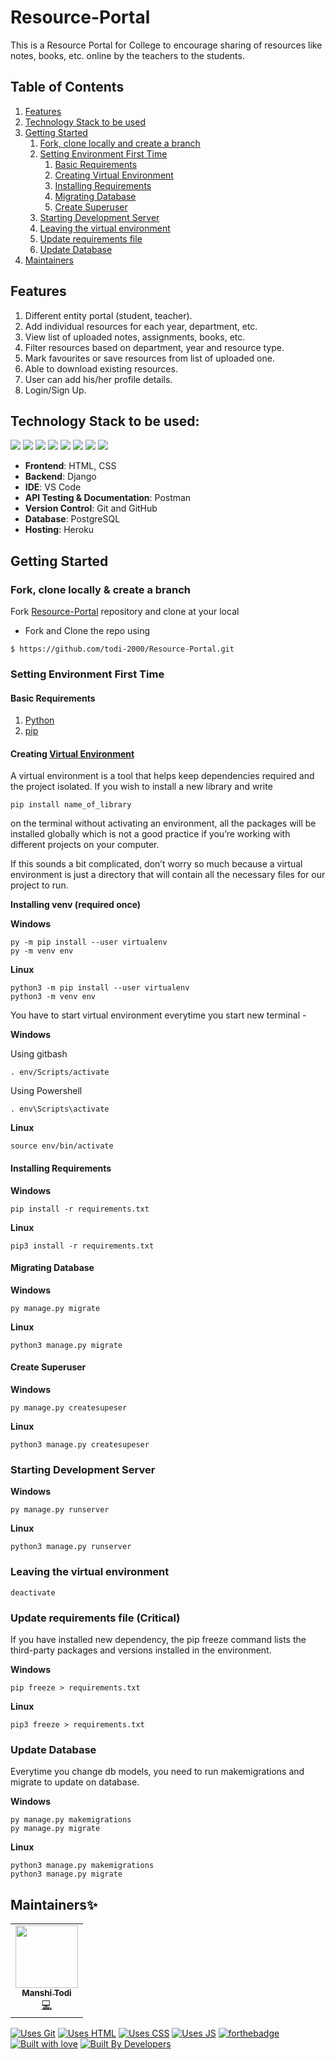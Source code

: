 # Resource-Portal

This is a Resource Portal for College to encourage sharing of resources like notes, books, etc. online by the teachers to the students.

## Table of Contents

1. [Features](#features)
2. [Technology Stack to be used](#technology-stack-to-be-used)
3. [Getting Started](#getting-started)
	1. [Fork, clone locally and create a branch](#fork-clone-locally--create-a-branch)
	1. [Setting Environment First Time](#setting-environment-first-time)
		1. [Basic Requirements](#basic-requirements)
		1. [Creating Virtual Environment](#creating-virtual-environment)
		1. [Installing Requirements](#installing-requirements)
		1. [Migrating Database](#migrating-database)
		1. [Create Superuser](#create-superuser)
	1. [Starting Development Server](#starting-development-server)
	1. [Leaving the virtual environment](#leaving-the-virtual-environment)
	1. [Update requirements file](#update-requirements-file-critical)
	1. [Update Database](#update-database)  
4. [Maintainers](#maintainers)

## Features

1. Different entity portal (student, teacher).
2. Add individual resources for each year, department, etc.
3. View list of uploaded notes, assignments, books, etc.
4. Filter resources based on department, year and resource type.
5. Mark favourites or save resources from list of uploaded one.
6. Able to download existing resources.
7. User can add his/her profile details.
8. Login/Sign Up.
 
## Technology Stack to be used:

<img src="https://img.shields.io/badge/html5%20-%23E34F26.svg?&style=for-the-badge&logo=html5&logoColor=white"/> <img src="https://img.shields.io/badge/python%20-%2314354C.svg?&style=for-the-badge&logo=python&logoColor=white"/> 
<img src="https://img.shields.io/badge/css3%20-%231572B6.svg?&style=for-the-badge&logo=css3&logoColor=white"/>
<img src="https://img.shields.io/badge/django%20-%23092E20.svg?&style=for-the-badge&logo=django&logoColor=white"/> 
<img src="https://img.shields.io/badge/markdown-%23000000.svg?&style=for-the-badge&logo=markdown&logoColor=white"/>
<img src="https://img.shields.io/badge/github%20-%23121011.svg?&style=for-the-badge&logo=github&logoColor=white"/> 
<img src="https://img.shields.io/badge/postgres-0B96B2?style=for-the-badge&logo=postgresql&logoColor=white"/> 
<img src="https://img.shields.io/badge/Heroku-430098?style=for-the-badge&logo=heroku&logoColor=white"/>


- **Frontend**: HTML, CSS
- **Backend**: Django
- **IDE**: VS Code
- **API Testing & Documentation**: Postman
- **Version Control**: Git and GitHub
- **Database**: PostgreSQL
- **Hosting**: Heroku

## Getting Started

### Fork, clone locally & create a branch

Fork [Resource-Portal](https://github.com/todi-2000/Resource-Portal) repository and clone at your local 

- Fork and Clone the repo using
```
$ https://github.com/todi-2000/Resource-Portal.git
```

### Setting Environment First Time

#### Basic Requirements 
1. [Python](https://www.python.org/downloads/)
1. [pip](https://pip.pypa.io/en/stable/installation/)

#### Creating [Virtual Environment](https://docs.python.org/3/library/venv.html) 

A virtual environment is a tool that helps keep dependencies required and the project isolated. If you wish to install a new library and write
```
pip install name_of_library
``` 
on the terminal without activating an environment, all the packages will be installed globally which is not a good practice if you’re working with different projects on your computer.

If this sounds a bit complicated, don’t worry so much because a virtual environment is just a directory that will contain all the necessary files for our project to run.

**Installing venv (required once)**

**Windows**
```
py -m pip install --user virtualenv
py -m venv env
```
**Linux**
```
python3 -m pip install --user virtualenv
python3 -m venv env
```

You have to start virtual environment everytime you start new terminal -

**Windows**

Using gitbash
```
. env/Scripts/activate
```
Using Powershell
```
. env\Scripts\activate
```
**Linux**
```
source env/bin/activate
```

#### Installing Requirements 

**Windows**
```
pip install -r requirements.txt
```
**Linux**
```
pip3 install -r requirements.txt
```

#### Migrating Database
**Windows**
```
py manage.py migrate
```
**Linux**
```
python3 manage.py migrate
```

#### Create Superuser
**Windows**
```
py manage.py createsupeser
```
**Linux**
```
python3 manage.py createsupeser
```

### Starting Development Server
**Windows**
```
py manage.py runserver
```
**Linux**
```
python3 manage.py runserver
``` 

### Leaving the virtual environment
```
deactivate
```

### Update requirements file (Critical)
If you have installed new dependency, the pip freeze command lists the third-party packages and versions installed in the environment. 

**Windows**
```
pip freeze > requirements.txt
```
**Linux**
```
pip3 freeze > requirements.txt
```

### Update Database  
Everytime you change db models, you need to run makemigrations and migrate to update on database.

**Windows**
```
py manage.py makemigrations
py manage.py migrate
```
**Linux**
```
python3 manage.py makemigrations
python3 manage.py migrate
``` 

## Maintainers✨

<table>
  <tbody><tr>
    <td align="center"><a href="https://github.com/todi-2000"><img alt="" src="https://avatars.githubusercontent.com/todi-2000" width="100px;"><br><sub><b>Manshi Todi</b></sub></a><br><a href="https://github.com/todi-2000/Resource-Portal/commits/master?author=todi-2000" title="Code">💻</a></td>
  </tr>
</tbody></table>

[![Uses Git](https://forthebadge.com/images/badges/uses-git.svg)](https://github.com/todi-2000/Resource-Portal) [![Uses HTML](https://forthebadge.com/images/badges/uses-html.svg)](https://github.com/todi-2000/Resource-Portal) [![Uses CSS](https://forthebadge.com/images/badges/uses-css.svg)](https://github.com/todi-2000/Resource-Portal) [![Uses JS](https://forthebadge.com/images/badges/uses-js.svg)](https://github.com/todi-2000/Resource-Portal)
[![forthebadge](https://forthebadge.com/images/badges/made-with-python.svg)](https://github.com/todi-2000/Resource-Portal)
[![Built with love](https://forthebadge.com/images/badges/built-with-love.svg)](https://github.com/todi-2000/Resource-Portal) [![Built By Developers](https://forthebadge.com/images/badges/built-by-developers.svg)](https://github.com/todi-2000/Resource-Portal) 
